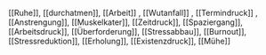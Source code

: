 [[Ruhe]], [[durchatmen]], [[Arbeit]]
, [[Wutanfall]]
, [[Termindruck]]
, [[Anstrengung]], [[Muskelkater]], [[Zeitdruck]], [[Spaziergang]], [[Arbeitsdruck]], [[Überforderung]], [[Stressabbau]], [[Burnout]], [[Stressreduktion]], [[Erholung]], [[Existenzdruck]], [[Mühe]]